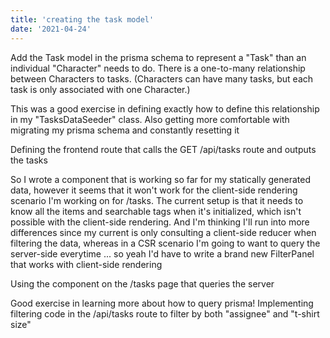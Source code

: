 ```yaml
---
title: 'creating the task model'
date: '2021-04-24'
---
```


Add the Task model in the prisma schema to represent a "Task" than an individual "Character" needs to do.  There is a one-to-many relationship between Characters to tasks.  (Characters can have many tasks, but each task is only associated with one Character.)

This was a good exercise in defining exactly how to define this relationship in my "TasksDataSeeder" class.  Also getting more comfortable with migrating my prisma schema and constantly resetting it

Defining the frontend route that calls the GET /api/tasks route and outputs the tasks

So I wrote a <FilterPanel /> component that is working so far for my statically generated data, however it seems that it won't work for the client-side rendering scenario I'm working on for /tasks.  The current setup is that it needs to know all the items and searchable tags when it's initialized, which isn't possible with the client-side rendering.  And I'm thinking I'll run into more differences since my current <FilterPanel /> is only consulting a client-side reducer when filtering the data, whereas in a CSR scenario I'm going to want to query the server-side everytime ... so yeah I'd have to write a brand new FilterPanel that works with client-side rendering

Using the <Dropdown /> component on the /tasks page that queries the server

Good exercise in learning more about how to query prisma!  Implementing filtering code in the /api/tasks route to filter by both "assignee" and "t-shirt size"